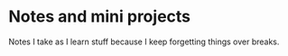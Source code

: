 # Notes and mini projects

Notes I take as I learn stuff because I keep forgetting things over breaks.